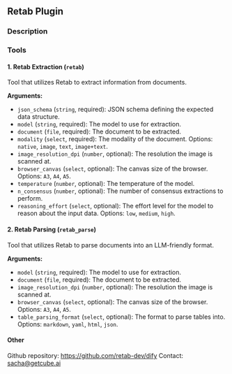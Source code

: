 ## Retab Plugin

### Description

### Tools

#### 1. Retab Extraction (`retab`)
Tool that utilizes Retab to extract information from documents.

**Arguments:**
- `json_schema` (`string`, required): JSON schema defining the expected data structure.
- `model` (`string`, required): The model to use for extraction.
- `document` (`file`, required): The document to be extracted.
- `modality` (`select`, required): The modality of the document. Options: `native`, `image`, `text`, `image+text`.
- `image_resolution_dpi` (`number`, optional): The resolution the image is scanned at.
- `browser_canvas` (`select`, optional): The canvas size of the browser. Options: `A3`, `A4`, `A5`.
- `temperature` (`number`, optional): The temperature of the model.
- `n_consensus` (`number`, optional): The number of consensus extractions to perform.
- `reasoning_effort` (`select`, optional): The effort level for the model to reason about the input data. Options: `low`, `medium`, `high`.


#### 2. Retab Parsing (`retab_parse`)
Tool that utilizes Retab to parse documents into an LLM-friendly format.

**Arguments:**
- `model` (`string`, required): The model to use for extraction.
- `document` (`file`, required): The document to be extracted.
- `image_resolution_dpi` (`number`, optional): The resolution the image is scanned at.
- `browser_canvas` (`select`, optional): The canvas size of the browser. Options: `A3`, `A4`, `A5`.
- `table_parsing_format` (`select`, optional): The format to parse tables into. Options: `markdown`, `yaml`, `html`, `json`.

#### Other
Github repository: https://github.com/retab-dev/dify
Contact: sacha@getcube.ai
